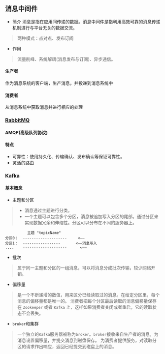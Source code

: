 ## 消息中间件
- 简介
消息是指在应用间传递的数据。消息中间件是指利用高效可靠的消息传递机制进行与平台无关的数据交流。
> 两种模式：点对点、发布订阅
- 作用
> 流量削峰、系统解耦(消息发布与订阅)、异步通信。
#### 生产者
作为消息系统的客户端，生产消息，并投递到消息系统中
#### 消费者
从消息系统中获取消息并进行相应的处理
### [RabbitMQ](http://rabbitmq.mr-ping.com/tutorials_with_python/[1]Hello_World.html)
#### AMQP(高级队列协议)
#### 特点
- 可靠性：使用持久化、传输确认、发布确认等保证可靠性。
- 灵活的路由

### Kafka
#### 基本概念
- 主题和分区
> - 消息通过主题进行分类。
> - 一个主题可以包含多个分区，消息被追加写入分区的尾部。通过分区来实现数据冗余和伸缩性。分区可以分布在不同的服务器上。
```text
          主题 "topicName"
分区0：  --------------------     <——
分区1：  -----------------       <——消息写入
....    --------------------      <——
```
- 批次
> 属于同一主题和分区的一组消息，可以将消息分成批次传输，较少网络开销。
- 偏移量
> 是一个不断递增的数值，用来区分已经读取过的消息。在给定分区里，每个消息的偏移量都是唯一的。
消费者把每个分区最后读取的消息偏移量保存在 `Zookeeper` 或者 `Kafka` 上，这样如果消费者关闭或者重启，它的读取状态不会丢失。
- `broker`和集群
> 一个独立的`Kafka`服务器被称为`broker`。`broker`接收来自生产者的消息，为消息设置偏移量，并提交消息到磁盘保存。
为消费者提供服务，对读取分区的请求作出响应，返回已经提交到磁盘上的消息。
